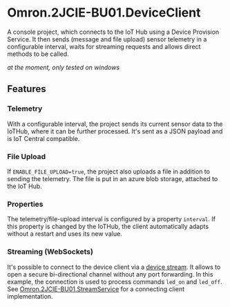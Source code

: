 # Omron.2JCIE-BU01.DeviceClient

A console project, which connects to the IoT Hub using a Device Provision Service. It then sends (message and file upload) sensor telemetry in a configurable interval, waits for streaming requests and allows direct methods to be called.

*at the moment, only tested on windows*

## Features

### Telemetry

With a configurable interval, the project sends its current sensor data to the IoTHub, where it can be further processed. It's sent as a JSON payload and is IoT Central compatible.

### File Upload

If `ENABLE_FILE_UPLOAD=true`, the project also uploads a file in addition to sending the telemetry. The file is put in an azure blob storage, attached to the IoT Hub.

### Properties

The telemetry/file-upload interval is configured by a property `interval`. If this property is changed by the IoTHub, the client automatically adapts without a restart and uses its new value.

### Streaming (WebSockets)

It's possible to connect to the device client via a [device stream](https://docs.microsoft.com/en-us/azure/iot-hub/iot-hub-device-streams-overview). It allows to open a secure bi-directional channel without any port forwarding. In this example, the connection is used to process commands `led_on` and `led_off`. See [Omron.2JCIE-BU01.StreamService](../Omron.2JCIE-BU01.StreamService/README.md) for a connecting client implementation.
